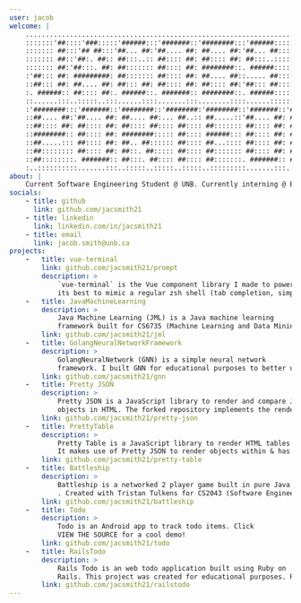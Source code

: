 ```yaml
---
user: jacob
welcome: |
    ............................................................................................
    :::::::'##::::'###:::::'######:::'#######::'########:::'######::::::::::::::::::::::::::::::
    ::::::: ##:::'## ##:::'##... ##:'##.... ##: ##.... ##:'##... ##:::::::::::::::::::::::::::::
    ::::::: ##::'##:. ##:: ##:::..:: ##:::: ##: ##:::: ##: ##:::..::::::::::::::::::::::::::::::
    ::::::: ##:'##:::. ##: ##::::::: ##:::: ##: ########::. ######::::::::::::::::::::::::::::::
    :'##::: ##: #########: ##::::::: ##:::: ##: ##.... ##::..... ##:::::::::::::::::::::::::::::
    ::##::: ##: ##.... ##: ##::: ##: ##:::: ##: ##:::: ##:'##::: ##:::::::::::::::::::::::::::::
    :. ######:: ##:::: ##:. ######::. #######:: ########::. ######::::::::::::::::::::::::::::::
    ::......:::..:::::..:::......::::.......:::........::::......:::::::::::::::::::::::::::::::
    :'########:::'#######::'########::'########:'########::'#######::'##:::::::'####::'#######::
    ::##.... ##:'##.... ##: ##.... ##:... ##..:: ##.....::'##.... ##: ##:::::::. ##::'##.... ##:
    ::##:::: ##: ##:::: ##: ##:::: ##:::: ##:::: ##::::::: ##:::: ##: ##:::::::: ##:: ##:::: ##:
    ::########:: ##:::: ##: ########::::: ##:::: ######::: ##:::: ##: ##:::::::: ##:: ##:::: ##:
    ::##.....::: ##:::: ##: ##.. ##:::::: ##:::: ##...:::: ##:::: ##: ##:::::::: ##:: ##:::: ##:
    ::##:::::::: ##:::: ##: ##::. ##::::: ##:::: ##::::::: ##:::: ##: ##:::::::: ##:: ##:::: ##:
    ::##::::::::. #######:: ##:::. ##:::: ##:::: ##:::::::. #######:: ########:'####:. #######::
    :..::::::::::.......:::..:::::..:::::..:::::..:::::::::.......:::........::....:::.......:::
about: |
    Current Software Engineering Student @ UNB. Currently interning @ Eigen Innovations as a Machine Learning Engineer. I also enjoy doing frontend stuff :)
socials:
    - title: github
      link: github.com/jacsmith21
    - title: linkedin
      link: linkedin.com/in/jacsmith21
    - title: email
      link: jacob.smith@unb.ca
projects:
    -   title: vue-terminal
        link: github.com/jacsmith21/prompt
        description: >
            `vue-terminal` is the Vue component library I made to power this website. It tries
            its best to mimic a regular zsh shell (tab completion, simple commands, etc.).
    -   title: JavaMachineLearning
        description: >
            Java Machine Learning (JML) is a Java machine learning
            framework built for CS6735 (Machine Learning and Data Mining). It implements serveral different machine learning algorithms. JML's only dependancy is for logging.
        link: github.com/jacsmith21/jml
    -   title: GolangNeuralNetworkFramework
        description: >
            GolangNeuralNetwork (GNN) is a simple neural network
            framework. I built GNN for educational purposes to better understand neural networks and golang! Its only dependancies exist to read CSVs and for logging purposes.
        link: github.com/jacsmith21/gnn
    -   title: Pretty JSON
        description: >
            Pretty JSON is a JavaScript library to render and compare JSON
            objects in HTML. The forked repository implements the rendering and I implement the comparing! Pretty JSON makes use of backbone.js to help render objects.
        link: github.com/jacsmith21/pretty-json
    -   title: PrettyTable
        description: >
            Pretty Table is a JavaScript library to render HTML tables.
            It makes use of Pretty JSON to render objects within & has a comparator mode that compares two tables.
        link: github.com/jacsmith21/pretty-table
    -   title: Battleship
        description: >
            Battleship is a networked 2 player game built in pure Java
            . Created with Tristan Tulkens for CS2043 (Software Engineering I). Somehow, it's only dependancy is SQLite.
        link: github.com/jacsmith21/battleship
    -   title: Todo
        description: >
            Todo is an Android app to track todo items. Click
            VIEW THE SOURCE for a cool demo!
        link: github.com/jacsmith21/todo
    -   title: RailsTodo
        description: >
            Rails Todo is an web todo application built using Ruby on
            Rails. This project was created for educational purposes. Ruby is weird.
        link: github.com/jacsmith21/railstodo
---
```




